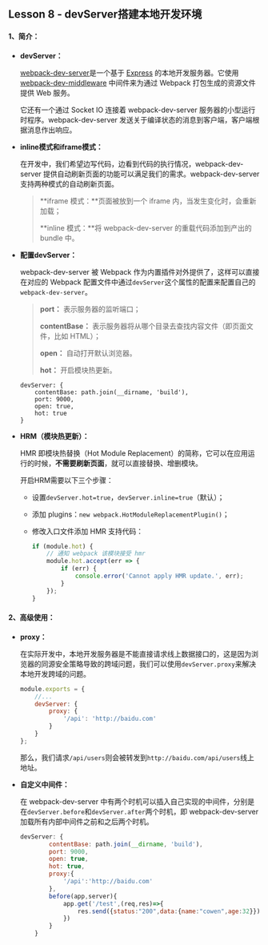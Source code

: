 ## Lesson 8 -  devServer搭建本地开发环境

#### 1、简介：

- **devServer：**

  [webpack-dev-server](https://github.com/webpack/webpack-dev-server)是一个基于 [Express](https://expressjs.com/) 的本地开发服务器。它使用 [webpack-dev-middleware](https://github.com/webpack/webpack-dev-middleware) 中间件来为通过 Webpack 打包生成的资源文件提供 Web 服务。

  它还有一个通过 Socket IO 连接着 webpack-dev-server 服务器的小型运行时程序。webpack-dev-server 发送关于编译状态的消息到客户端，客户端根据消息作出响应。

- **inline模式和iframe模式：**

  在开发中，我们希望边写代码，边看到代码的执行情况，webpack-dev-server 提供自动刷新页面的功能可以满足我们的需求。webpack-dev-server 支持两种模式的自动刷新页面。

  > **iframe 模式：**页面被放到一个 iframe 内，当发生变化时，会重新加载；
  >
  > **inline 模式：**将 webpack-dev-server 的重载代码添加到产出的 bundle 中。

- **配置devServer：**

  webpack-dev-server 被 Webpack 作为内置插件对外提供了，这样可以直接在对应的 Webpack 配置文件中通过`devServer`这个属性的配置来配置自己的`webpack-dev-server`。

  > **port：** 表示服务器的监听端口；
  >
  > **contentBase：** 表示服务器将从哪个目录去查找内容文件（即页面文件，比如 HTML）；
  >
  > **open：** 自动打开默认浏览器。
  >
  > **hot：** 开启模块热更新。

  ```shell
  devServer: {
      contentBase: path.join(__dirname, 'build'),
      port: 9000,
      open: true,
      hot: true
  }
  ```

- **HRM（模块热更新）：**

  HMR 即模块热替换（Hot Module Replacement）的简称，它可以在应用运行的时候，**不需要刷新页面**，就可以直接替换、增删模块。

  开启HRM需要以下三个步骤：

  - 设置`devServer.hot=true`，`devServer.inline=true`（默认）；

  - 添加 plugins：`new webpack.HotModuleReplacementPlugin()`；

  - 修改入口文件添加 HMR 支持代码：

    ```javascript
    if (module.hot) {
        // 通知 webpack 该模块接受 hmr
        module.hot.accept(err => {
            if (err) {
                console.error('Cannot apply HMR update.', err);
            }
        });
    }
    ```

#### 2、高级使用：

- **proxy：**

  在实际开发中，本地开发服务器是不能直接请求线上数据接口的，这是因为浏览器的同源安全策略导致的跨域问题，我们可以使用`devServer.proxy`来解决本地开发跨域的问题。

  ```javascript
  module.exports = {
      //...
      devServer: {
          proxy: {
              '/api': 'http://baidu.com'
          }
      }
  };
  ```

  那么，我们请求`/api/users`则会被转发到`http://baidu.com/api/users`线上地址。

- **自定义中间件：**

  在 webpack-dev-server 中有两个时机可以插入自己实现的中间件，分别是在`devServer.before`和`devServer.after`两个时机，即 webpack-dev-server 加载所有内部中间件之前和之后两个时机。
  
  ```javascript
  devServer: {
          contentBase: path.join(__dirname, 'build'),
          port: 9000,
          open: true,
          hot: true,
          proxy:{
              '/api':'http://baidu.com'
          },
          before(app,server){
              app.get('/test',(req,res)=>{
                  res.send({status:"200",data:{name:"cowen",age:32}})
              })
          }
      }
  ```
  
  